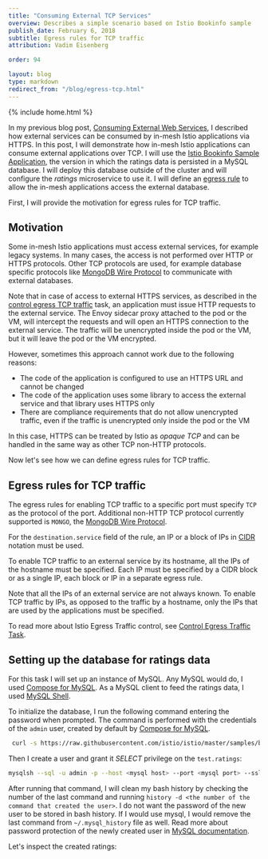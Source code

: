 ```yaml
---
title: "Consuming External TCP Services"
overview: Describes a simple scenario based on Istio Bookinfo sample
publish_date: February 6, 2018
subtitle: Egress rules for TCP traffic
attribution: Vadim Eisenberg

order: 94

layout: blog
type: markdown
redirect_from: "/blog/egress-tcp.html"
---
```

{% include home.html %}

In my previous blog post, [Consuming External Web Services]({{home}}/blog/2018/egress-https.html), I described how external services can be consumed by in-mesh Istio applications via HTTPS. In this post, I will demonstrate how in-mesh Istio applications can consume external applications over TCP. I will use the [Istio Bookinfo Sample Application]({{home}}/docs/guides/bookinfo.html), the version in which the ratings data is persisted in a MySQL database. I will deploy this database outside of the cluster and will configure the _ratings_ microservice to use it. I will define an [egress rule]({{home}}/docs/reference/config/istio.routing.v1alpha1.html#EgressRule) to allow the in-mesh applications access the external database.

First, I will provide the motivation for egress rules for TCP traffic.

## Motivation
Some in-mesh Istio applications must access external services, for example legacy systems. In many cases, the access is not performed over HTTP or HTTPS protocols. Other TCP protocols are used, for example database specific protocols like [MongoDB Wire Protocol](https://docs.mongodb.com/manual/reference/mongodb-wire-protocol/) to communicate with external databases.

Note that in case of access to external HTTPS services, as described in the [control egress TCP traffic]({{home}}/docs/tasks/traffic-management/egress.html) task, an application must issue HTTP requests to the external service. The Envoy sidecar proxy attached to the pod or the VM, will intercept the requests and will open an HTTPS connection to the external service. The traffic will be unencrypted inside the pod or the VM, but it will leave the pod or the VM encrypted.

However, sometimes this approach cannot work due to the following reasons:
* The code of the application is configured to use an HTTPS URL and cannot be changed
* The code of the application uses some library to access the external service and that library uses HTTPS only
* There are compliance requirements that do not allow unencrypted traffic, even if the traffic is unencrypted only inside the pod or the VM

In this case, HTTPS can be treated by Istio as _opaque TCP_ and can be handled in the same way as other TCP non-HTTP protocols.

Now let's see how we can define egress rules for TCP traffic.

## Egress rules for TCP traffic
The egress rules for enabling TCP traffic to a specific port must specify `TCP` as the protocol of the port. Additional non-HTTP TCP protocol currently supported is `MONGO`, the [MongoDB Wire Protocol](https://docs.mongodb.com/manual/reference/mongodb-wire-protocol/).

For the `destination.service` field of the rule, an IP or a block of IPs in [CIDR](https://tools.ietf.org/html/rfc2317) notation must be used.

To enable TCP traffic to an external service by its hostname, all the IPs of the hostname must be specified. Each IP must be specified by a CIDR block or as a single IP, each block or IP in a separate egress rule.

Note that all the IPs of an external service are not always known. To enable TCP traffic by IPs, as opposed to the traffic by a hostname, only the IPs that are used by the applications must be specified.

To read more about Istio Egress Traffic control, see [Control Egress Traffic Task]({{home}}/docs/tasks/traffic-management/egress.html).

## Setting up the database for ratings data
For this task I will set up an instance of MySQL. Any MySQL would do, I used [Compose for MySQL](https://www.ibm.com/cloud/compose/mysql). As a MySQL client to feed the ratings data, I used  [MySQL Shell](https://dev.mysql.com/doc/refman/5.7/en/mysqlsh.html).

To initialize the database, I run the following command entering the password when prompted. The command is performed with the credentials of the  `admin` user, created by default by [Compose for MySQL](https://www.ibm.com/cloud/compose/mysql).

```bash
 curl -s https://raw.githubusercontent.com/istio/istio/master/samples/bookinfo/src/mysql/mysqldb-init.sql | mysqlsh --sql -u admin -p --host <mysql host> --port <mysql port> --ssl-mode=REQUIRED
```

Then I create a user and grant it _SELECT_ privilege on the `test.ratings`:

```bash
mysqlsh --sql -u admin -p --host <mysql host> --port <mysql port> --ssl-mode=REQUIRED -e "CREATE USER '<your user goes here>' IDENTIFIED BY '<your password goes here>'; GRANT SELECT ON test.ratings to '<the created user in the previous statement>'"
```

After running that command, I will clean my bash history by checking the number of the last command and running `history -d <the number of the command that created the user>`. I do not want the password of the new user to be stored in bash history. If I would use mysql, I would remove the last command from `~/.mysql_history` file as well. Read more about password protection of the newly created user in [MySQL documentation](https://dev.mysql.com/doc/refman/5.5/en/create-user.html).

Let's inspect the created ratings:
